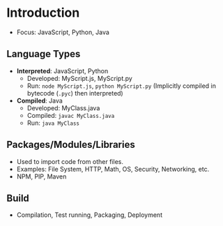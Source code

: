 # Introduction

- Focus: JavaScript, Python, Java

## Language Types

- **Interpreted**: JavaScript, Python
  - Developed: MyScript.js, MyScript.py
  - Run: `node MyScript.js`, `python MyScript.py` (Implicitly compiled in bytecode (`.pyc`) then interpreted)
- **Compiled**: Java
  - Developed: MyClass.java
  - Compiled: `javac MyClass.java`
  - Run: `java MyClass`

## Packages/Modules/Libraries

- Used to import code from other files.
- Examples: File System, HTTP, Math, OS, Security, Networking, etc.
- NPM, PIP, Maven

## Build

- Compilation, Test running, Packaging, Deployment
